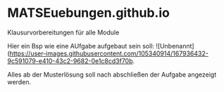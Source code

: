 # MATSEuebungen.github.io
Klausurvorbereitungen für alle Module

Hier ein Bsp wie eine AUfgabe aufgebaut sein soll:
![Unbenannt](https://user-images.githubusercontent.com/105340914/167936432-9c591079-e410-43c2-9682-0e1c8cd3f70b.

Alles ab der Musterlösung soll nach abschließen der Aufgabe angezeigt werden.
